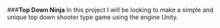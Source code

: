 ###**Top Down Ninja**
In this project I will be looking to make a simple and unique top down shooter type game using the engine Unity. 
